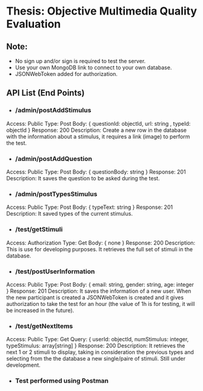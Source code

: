 # Thesis: Objective Multimedia Quality Evaluation

## Note: 
* No sign up and/or sign is required to test the server.
* Use your own MongoDB link to connect to your own database.
* JSONWebToken added for authorization.

## API List (End Points)
* ### /admin/postAddStimulus
Access: Public
Type: Post
Body: { 
    questionId: objectId, 
    url: string , 
    typeId: objectId 
}
Response: 200
Description: Create a new row in the database with the information about a stimulus, it requires a link (image) to perform the test.

* ### /admin/postAddQuestion
Access: Public
Type: Post
Body: {
    questionBody: string
}
Response: 201
Description: It saves the question to be asked during the test.

* ### /admin/postTypesStimulus
Access: Public
Type: Post
Body: {
    typeText: string
}
Response: 201
Description: It saved types of the current stimulus.

* ### /test/getStimuli
Access: Authorization
Type: Get
Body: { none }
Response: 200
Description: This is use for developing purposes. It retrieves the full set of stimuli in the database.

* ### /test/postUserInformation
Access: Public
Type: Post
Body: {
    email: string,
    gender: string,
    age: integer
}
Response: 201
Description: It saves the information of a new user. When the new participant is created a JSONWebToken is created and it gives authorization to take the test for an hour (the value of 1h is for testing, it will be increased in the future).

* ### /test/getNextItems 
Access: Public
Type: Get
Query: {
    userId: objectId,
    numStimulus: integer,
    typeStimulus: array[string]
}
Response: 200
Description: It retrieves the next 1 or 2 stimuli to display, taking in consideration the previous types and selecting from the the database a new single/paire of stimuli.
Still under development.


* ### Test performed using Postman